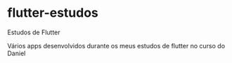 # flutter-estudos
Estudos de Flutter

Vários apps desenvolvidos durante os meus estudos de flutter no curso do Daniel
